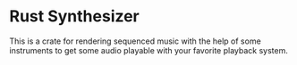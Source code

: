 # Rust Synthesizer

This is a crate for rendering sequenced music with the help of some instruments to get some audio playable with your favorite playback system.